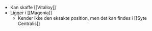 - Kan skaffe [[Vitalloy]]
- Ligger i [[Magonia]]
	- Kender ikke den eksakte position, men det kan findes i [[Syte Centralis]]